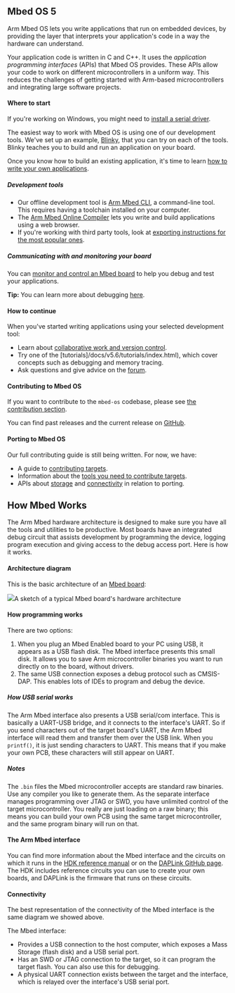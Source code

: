 ## Mbed OS 5

Arm Mbed OS lets you write applications that run on embedded devices, by providing the layer that interprets your application's code in a way the hardware can understand.

Your application code is written in C and C++. It uses the *application programming interfaces* (APIs) that Mbed OS provides. These APIs allow your code to work on different microcontrollers in a uniform way. This reduces the challenges of getting started with Arm-based microcontrollers and integrating large software projects.

#### Where to start

<span class="tips">If you're working on Windows, you might need to [install a serial driver](/docs/v5.6/tutorials/windows-serial-driver.html).</span>

The easiest way to work with Mbed OS is using one of our development tools. We've set up an example, [Blinky](/docs/v5.6/tutorials/your-first-arm-mbed-application.html), that you can try on each of the tools. Blinky teaches you to build and run an application on your board.

Once you know how to build an existing application, it's time to learn [how to write your own applications](/docs/v5.6/reference/index.html).

##### Development tools

- Our offline development tool is [Arm Mbed CLI](/docs/v5.6/tools/mbed-cli.html), a command-line tool. This requires having a toolchain installed on your computer.
- The [Arm Mbed Online Compiler](/docs/v5.6/tools/arm-mbed-online-compiler.html) lets you write and build applications using a web browser.
- If you're working with third party tools, look at [exporting instructions for the most popular ones](/docs/v5.6/tools/exporting.html).

##### Communicating with and monitoring your board

You can [monitor and control an Mbed board](/docs/v5.6/tutorials/serial-communication-overview.html) to help you debug and test your applications.

<span class="tips">**Tip:** You can learn more about debugging [here](/docs/v5.6/tutorials/debugging-applications.html).</span>

#### How to continue

When you've started writing applications using your selected development tool:

- Learn about [collaborative work and version control](/docs/v5.6/tools/collab-online-comp.html).
- Try one of the [tutorials]/docs/v5.6/tutorials/index.html), which cover concepts such as debugging and memory tracing.
- Ask questions and give advice on the [forum](https://forums.mbed.com/).

#### Contributing to Mbed OS

If you want to contribute to the `mbed-os` codebase, please see [the contribution section](/docs/v5.6/reference/contributing-overview.html).

You can find past releases and the current release on [GitHub](https://github.com/ARMmbed/mbed-os/releases/).

#### Porting to Mbed OS

Our full contributing guide is still being written. For now, we have:

- A guide to [contributing targets](/docs/v5.6/reference/contributing-target.html).
- Information about the [tools you need to contribute targets](/docs/v5.6/reference/contributing-tools.html).
- APIs about [storage](/docs/v5.6/reference/contributing-storage.html) and [connectivity](/docs/v5.6/reference/contributing-connectivity.html) in relation to porting.

## How Mbed Works

The Arm Mbed hardware architecture is designed to make sure you have all the tools and utilities to be productive. Most boards have an integrated debug circuit that assists development by programming the device, logging program execution and giving access to the debug access port. Here is how it works.

#### Architecture diagram

This is the basic architecture of an [Mbed board](/docs/v5.6/introduction/how-mbed-works.html):

<span class="images">![](https://s3-us-west-2.amazonaws.com/mbed-os-docs-images/mbed_internal.png)<span>A sketch of a typical Mbed board's hardware architecture</span></span>

#### How programming works

There are two options:

1. When you plug an Mbed Enabled board to your PC using USB, it appears as a USB flash disk. The Mbed interface presents this small disk. It allows you to save Arm microcontroller binaries you want to run directly on to the board, without drivers.
2. The same USB connection exposes a debug protocol such as CMSIS-DAP. This enables lots of IDEs to program and debug the device.

##### How USB serial works

The Arm Mbed interface also presents a USB serial/com interface. This is basically a UART-USB bridge, and it connects to the interface's UART. So if you send characters out of the target board's UART, the Arm Mbed interface will read them and transfer them over the USB link. When you `printf()`, it is just sending characters to UART. This means that if you make your own PCB, these characters will still appear on UART.

##### Notes

The `.bin` files the Mbed microcontroller accepts are standard raw binaries. Use any compiler you like to generate them. As the separate interface manages programming over JTAG or SWD, you have unlimited control of the target microcontroller. You really are just loading on a raw binary; this means you can build your own PCB using the same target microcontroller, and the same program binary will run on that.

#### The Arm Mbed interface

You can find more information about the Mbed interface and the circuits on which it runs in the [HDK reference manual](/docs/v5.6/reference/contributing-tools.html#arm-mbed-hdk) or on the [DAPLink GitHub page](https://github.com/ARMmbed/DAPLink/blob/master/README.md). The HDK includes reference circuits you can use to create your own boards, and DAPLink is the firmware that runs on these circuits.

#### Connectivity

The best representation of the connectivity of the Mbed interface is the same diagram we showed above.

The Mbed interface:

- Provides a USB connection to the host computer, which exposes a Mass Storage (flash disk) and a USB serial port.
- Has an SWD or JTAG connection to the target, so it can program the target flash. You can also use this for debugging.
- A physical UART connection exists between the target and the interface, which is relayed over the interface's USB serial port.
